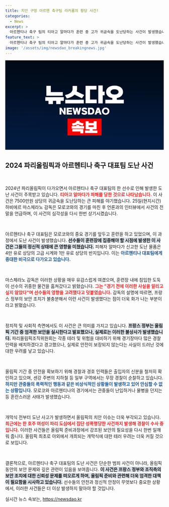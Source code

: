 ```yaml
---
title: 치안 구멍 아르헨 축구팀 라커룸의 황당 사건!
categories:
  - News
excerpt: >
  아르헨티나 축구 팀의 티아고 알마다가 훈련 중 고가 귀금속을 도난당하는 사건이 발생했습니다. 7500만원 상당의 피해가 발생한 가운데, 프랑스의 보안 문제에 대한 우려가 커지고 있습니다. 클릭하면 더 자세한 내용을 확인해보세요!
feature_text: >
  아르헨티나 축구 팀의 티아고 알마다가 훈련 중 고가 귀금속을 도난당하는 사건이 발생했습니다. 7500만원 상당의 피해가 발생한 가운데, 프랑스의 보안 문제에 대한 우려가 커지고 있습니다. 클릭하면 더 자세한 내용을 확인해보세요!
image: '/assets/img/newsdao_breakingnews.jpg'
---
```


<p><img src="/assets/img/newsdao_breakingnews.jpg" alt="bookingtag 속보" /></p>

<h2 data-ke-size="size26">2024 파리올림픽과 아르헨티나 축구 대표팀 도난 사건</h2>

<p data-ke-size="size16">&nbsp;</p>

<p>2024년 파리올림픽이 다가오면서 아르헨티나 축구 대표팀의 한 선수로 인해 발생한 도난 사건이 주목받고 있습니다. <b><span style="color: #ee2323;">티아고 알마다가 피해를 당한 것으로 나타났습니다.</span></b> 이 사건은 7500만원 상당의 귀금속을 도난당하는 큰 피해를 야기했습니다. 25일(현지시간) 하비에르 마스체라노 감독은 모로코와의 경기를 마친 후 언론과의 인터뷰에서 사건의 전말을 언급하며, 이 사건의 심각성을 다시 한번 상기시켰습니다. </p>

<p data-ke-size="size16">&nbsp;</p>

<p>아르헨티나 축구 대표팀은 모로코와의 중요 경기를 앞두고 훈련을 하고 있었으며, 이 과정에서 도난 사건이 발생했습니다. <b><span style="background-color: #21538527;">선수들이 훈련장에 집중해야 할 시점에 발생한 이 사건은 그들의 정신적 상태에 큰 영향을 미쳤습니다.</span></b> 피해자 알마다가 신고한 도난 물품은 4만 유로 상당의 고급 시계와 1만 유로 상당의 반지입니다. 이는 <b><span style="color: #1a5490;">아르헨티나 대표팀에게 중대한 비극으로 다가오고 있습니다.</span></b></p>

<p data-ke-size="size16">&nbsp;</p>

<p>마스체라노 감독은 이러한 상황을 매우 유감스럽게 여겼으며, 훈련장 내에 침입한 도둑이 선수의 귀중한 물건을 훔쳐갔다고 밝혔습니다. <b><span style="color: #ee2323;">그는 "경기 전에 이러한 사실을 알리고 싶지 않았다"며 선수들의 영향을 고려했다고 덧붙였습니다.</span></b> 감독의 설명에 따르면, 프랑스 정부의 보안 조치가 불충분해서 이런 사건이 발생했다는 점이 더욱 화가 나는 부분이라고 밝혔습니다. </p>

<p data-ke-size="size16">&nbsp;</p>

<p>정치적 및 사회적 측면에서도 이 사건은 큰 의미를 가지고 있습니다. <b><span style="background-color: #21538527;">프랑스 정부는 올림픽 기간 중 엄격한 보안을 실시한다고 발표했으나, 실제로는 이러한 불상사가 발생했습니다.</span></b> 파리올림픽조직위원회는 각종 테러 및 위험을 대비하기 위해 경기장마다 많은 경찰인력을 배치하겠다고 경고했으나, 실제로 안전이 보장되지 않는다는 사실이 드러난 것에 대한 우려를 낳고 있습니다.</p>

<p data-ke-size="size16">&nbsp;</p>

<p>올림픽 기간 중 안전을 확보하기 위해 경찰과 경호 인력들은 출입자의 신분을 철저히 확인하고 있으며, 센강 주변의 지하철 등 일부 구역에서는 무장 경찰이 순찰하고 있습니다. <b><span style="color: #1a5490;">하지만 관중들의 폭력적인 행동과 같은 비상식적인 상황들이 발생하고 있어 안심할 수 없는 상황입니다.</span></b> 모로코와 아르헨티나의 경기에서는 관중들이 난입하거나 물병을 던지는 등 혼란스러운 사태가 발생했습니다.</p>

<p data-ke-size="size16">&nbsp;</p>

<p>개막식 전부터 도난 사고가 발생하면서 올림픽의 치안 이슈는 더욱 부각되고 있습니다. <b><span style="color: #ee2323;">최근에는 한 호주 여성이 파리 도심에서 집단 성폭행당한 사건까지 발생해 경찰이 수사 중입니다.</span></b> 이러한 사건들은 올림픽 준비과정에서 강조된 보안의 필요성을 다시 한번 일깨워 줍니다. 올림픽 최초로 야외에서 개최되는 개막식에 대한 테러 우려는 더욱 커질 것으로 보입니다.</p>

<p data-ke-size="size16">&nbsp;</p>

<p>결론적으로, 아르헨티나 축구 대표팀의 도난 사건은 단순한 범죄 사건이 아니라, 올림픽 동안의 보안 문제와 깊은 관련이 있음을 보여줍니다. <b><span style="background-color: #21538527;">이 사건은 프랑스 정부와 조직측의 보안 조치에 대한 신뢰성 문제를 떠오르게 하며, 올림픽 준비와 관련해 더욱 엄격한 대책이 필요함을 시사하고 있습니다.</span></b> 선수들의 안전과 정신적 안정이 무엇보다 중요한 상황에서, 이러한 사건들은 더 이상 발생하지 말아야 할 것입니다.</p>
실시간 뉴스 속보는, <a href="https://newsdao.kr" rel="dofollow">https://newsdao.kr</a>


